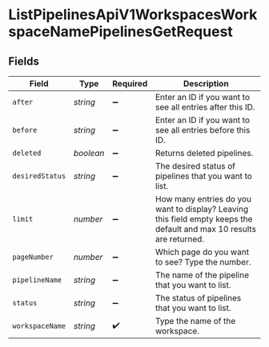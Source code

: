 # ListPipelinesApiV1WorkspacesWorkspaceNamePipelinesGetRequest


## Fields

| Field                                                                                                                | Type                                                                                                                 | Required                                                                                                             | Description                                                                                                          |
| -------------------------------------------------------------------------------------------------------------------- | -------------------------------------------------------------------------------------------------------------------- | -------------------------------------------------------------------------------------------------------------------- | -------------------------------------------------------------------------------------------------------------------- |
| `after`                                                                                                              | *string*                                                                                                             | :heavy_minus_sign:                                                                                                   | Enter an ID if you want to see all entries after this ID.                                                            |
| `before`                                                                                                             | *string*                                                                                                             | :heavy_minus_sign:                                                                                                   | Enter an ID if you want to see all entries before this ID.                                                           |
| `deleted`                                                                                                            | *boolean*                                                                                                            | :heavy_minus_sign:                                                                                                   | Returns deleted pipelines.                                                                                           |
| `desiredStatus`                                                                                                      | *string*                                                                                                             | :heavy_minus_sign:                                                                                                   | The desired status of pipelines that you want to list.                                                               |
| `limit`                                                                                                              | *number*                                                                                                             | :heavy_minus_sign:                                                                                                   | How many entries do you want to display? Leaving this field empty keeps the default and max 10 results are returned. |
| `pageNumber`                                                                                                         | *number*                                                                                                             | :heavy_minus_sign:                                                                                                   | Which page do you want to see? Type the number.                                                                      |
| `pipelineName`                                                                                                       | *string*                                                                                                             | :heavy_minus_sign:                                                                                                   | The name of the pipeline that you want to list.                                                                      |
| `status`                                                                                                             | *string*                                                                                                             | :heavy_minus_sign:                                                                                                   | The status of pipelines that you want to list.                                                                       |
| `workspaceName`                                                                                                      | *string*                                                                                                             | :heavy_check_mark:                                                                                                   | Type the name of the workspace.                                                                                      |